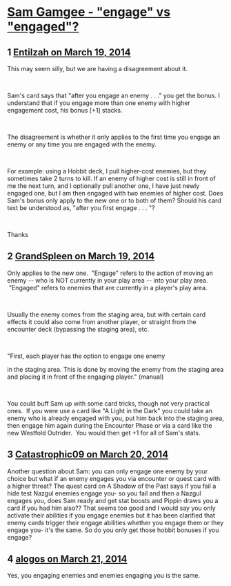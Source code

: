 # [Sam Gamgee - &quot;engage&quot; vs &quot;engaged&quot;?](https://community.fantasyflightgames.com/topic/101753-sam-gamgee-engage-vs-engaged/)

## 1 [Entilzah on March 19, 2014](https://community.fantasyflightgames.com/topic/101753-sam-gamgee-engage-vs-engaged/?do=findComment&comment=1018897)

This may seem silly, but we are having a disagreement about it.

 

Sam's card says that "after you engage an enemy . . ." you get the bonus. I understand that if you engage more than one enemy with higher engagement cost, his bonus [+1] stacks.

 

The disagreement is whether it only applies to the first time you engage an enemy or any time you are engaged with the enemy.

 

For example: using a Hobbit deck, I pull higher-cost enemies, but they sometimes take 2 turns to kill. If an enemy of higher cost is still in front of me the next turn, and I optionally pull another one, I have just newly engaged one, but I am then engaged with two enemies of higher cost. Does Sam's bonus only apply to the new one or to both of them? Should his card text be understood as, "after you first engage . . . "?

 

Thanks

## 2 [GrandSpleen on March 19, 2014](https://community.fantasyflightgames.com/topic/101753-sam-gamgee-engage-vs-engaged/?do=findComment&comment=1019016)

Only applies to the new one.  "Engage" refers to the action of moving an enemy -- who is NOT currently in your play area -- into your play area.  "Engaged" refers to enemies that are currently in a player's play area.  

 

Usually the enemy comes from the staging area, but with certain card effects it could also come from another player, or straight from the encounter deck (bypassing the staging area), etc.

 

"First, each player has the option to engage one enemy

in the staging area. This is done by moving the enemy
from the staging area and placing it in front of the
engaging player." (manual)

 

You could buff Sam up with some card tricks, though not very practical ones.  If you were use a card like "A Light in the Dark" you could take an enemy who is already engaged with you, put him back into the staging area, then engage him again during the Encounter Phase or via a card like the new Westfold Outrider.  You would then get +1 for all of Sam's stats.

## 3 [Catastrophic09 on March 20, 2014](https://community.fantasyflightgames.com/topic/101753-sam-gamgee-engage-vs-engaged/?do=findComment&comment=1020378)

Another question about Sam: you can only engage one enemy by your choice but what if an enemy engages you via encounter or quest card with a higher threat? The quest card on A Shadow of the Past says if you fail a hide test Nazgul enemies engage you- so you fail and then a Nazgul engages you, does Sam ready and get stat boosts and Pippin draws you a card if you had him also?? That seems too good and I would say you only activate their abilities if you engage enemies but it has been clarified that enemy cards trigger their engage abilities whether you engage them or they engage you- it's the same. So do you only get those hobbit bonuses if you engage?

## 4 [alogos on March 21, 2014](https://community.fantasyflightgames.com/topic/101753-sam-gamgee-engage-vs-engaged/?do=findComment&comment=1020653)

Yes, you engaging enemies and enemies engaging you is the same.

